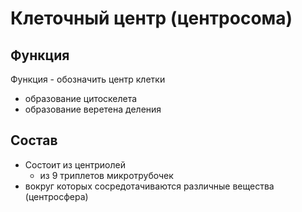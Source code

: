# Клеточный центр (центросома)
## Функция
Функция - обозначить центр клетки
- образование цитоскелета
- образование веретена деления
## Состав
- Cостоит из центриолей 
	- из 9 триплетов микротрубочек
- вокруг которых сосредотачиваются различные вещества (центросфера)